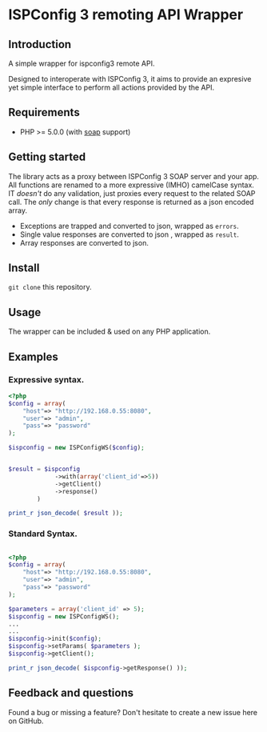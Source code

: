# ISPConfig 3 remoting API Wrapper

## Introduction

A simple wrapper for ispconfig3 remote API.

Designed to interoperate with ISPConfig 3, it aims to provide an expresive yet simple interface to perform all actions provided by the API.

## Requirements

* PHP >= 5.0.0 (with [soap](http://se2.php.net/soap) support)

## Getting started

The library acts as a proxy between ISPConfig 3 SOAP server and your app. All functions are renamed to a more expressive (IMHO) camelCase syntax. IT *doesn't* do any validation, just proxies every request to the related SOAP call.
The *only* change is that every response is returned as a json encoded array.

 +  Exceptions are trapped and converted to json, wrapped as `errors`.
 +  Single value responses are converted to json , wrapped as `result`.
 + Array responses are converted to json.

## Install

`git clone` this repository.

## Usage

The wrapper can be included & used on any PHP application.

## Examples

### Expressive syntax.

``` php
<?php
$config = array(
    "host"=> "http://192.168.0.55:8080",
    "user"=> "admin",
    "pass"=> "password"
);

$ispconfig = new ISPConfigWS($config);


$result = $ispconfig
             ->with(array('client_id'=>5))
             ->getClient()
             ->response()
        )

print_r json_decode( $result ));
```

### Standard Syntax.

``` php

<?php
$config = array(
    "host"=> "http://192.168.0.55:8080",
    "user"=> "admin",
    "pass"=> "password"
);

$parameters = array('client_id' => 5);
$ispconfig = new ISPConfigWS();
...
...
$ispconfig->init($config);
$ispconfig->setParams( $parameters );
$ispconfig->getClient();

print_r json_decode( $ispconfig->getResponse() ));
```

## Feedback and questions

Found a bug or missing a feature? Don't hesitate to create a new issue here on GitHub.




